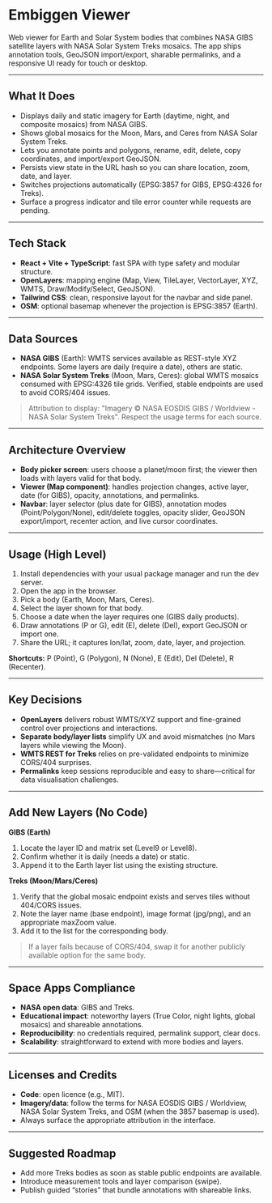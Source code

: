 Embiggen Viewer
================

Web viewer for Earth and Solar System bodies that combines NASA GIBS satellite layers with NASA Solar System Treks mosaics. The app ships annotation tools, GeoJSON import/export, sharable permalinks, and a responsive UI ready for touch or desktop.

-----

What It Does
------------

- Displays daily and static imagery for Earth (daytime, night, and composite mosaics) from NASA GIBS.
- Shows global mosaics for the Moon, Mars, and Ceres from NASA Solar System Treks.
- Lets you annotate points and polygons, rename, edit, delete, copy coordinates, and import/export GeoJSON.
- Persists view state in the URL hash so you can share location, zoom, date, and layer.
- Switches projections automatically (EPSG:3857 for GIBS, EPSG:4326 for Treks).
- Surface a progress indicator and tile error counter while requests are pending.

-----

Tech Stack
----------

- **React + Vite + TypeScript**: fast SPA with type safety and modular structure.
- **OpenLayers**: mapping engine (Map, View, TileLayer, VectorLayer, XYZ, WMTS, Draw/Modify/Select, GeoJSON).
- **Tailwind CSS**: clean, responsive layout for the navbar and side panel.
- **OSM**: optional basemap whenever the projection is EPSG:3857 (Earth).

-----

Data Sources
------------

- **NASA GIBS** (Earth): WMTS services available as REST-style XYZ endpoints. Some layers are daily (require a date), others are static.
- **NASA Solar System Treks** (Moon, Mars, Ceres): global WMTS mosaics consumed with EPSG:4326 tile grids. Verified, stable endpoints are used to avoid CORS/404 issues.

> Attribution to display: "Imagery © NASA EOSDIS GIBS / Worldview - NASA Solar System Treks". Respect the usage terms for each source.

-----

Architecture Overview
---------------------

- **Body picker screen**: users choose a planet/moon first; the viewer then loads with layers valid for that body.
- **Viewer (Map component)**: handles projection changes, active layer, date (for GIBS), opacity, annotations, and permalinks.
- **Navbar**: layer selector (plus date for GIBS), annotation modes (Point/Polygon/None), edit/delete toggles, opacity slider, GeoJSON export/import, recenter action, and live cursor coordinates.

-----

Usage (High Level)
------------------

1. Install dependencies with your usual package manager and run the dev server.
2. Open the app in the browser.
3. Pick a body (Earth, Moon, Mars, Ceres).
4. Select the layer shown for that body.
5. Choose a date when the layer requires one (GIBS daily products).
6. Draw annotations (P or G), edit (E), delete (Del), export GeoJSON or import one.
7. Share the URL; it captures lon/lat, zoom, date, layer, and projection.

**Shortcuts:** P (Point), G (Polygon), N (None), E (Edit), Del (Delete), R (Recenter).

-----

Key Decisions
-------------

- **OpenLayers** delivers robust WMTS/XYZ support and fine-grained control over projections and interactions.
- **Separate body/layer lists** simplify UX and avoid mismatches (no Mars layers while viewing the Moon).
- **WMTS REST for Treks** relies on pre-validated endpoints to minimize CORS/404 surprises.
- **Permalinks** keep sessions reproducible and easy to share—critical for data visualisation challenges.

-----

Add New Layers (No Code)
------------------------

**GIBS (Earth)**

1. Locate the layer ID and matrix set (Level9 or Level8).
2. Confirm whether it is daily (needs a date) or static.
3. Append it to the Earth layer list using the existing structure.

**Treks (Moon/Mars/Ceres)**

1. Verify that the global mosaic endpoint exists and serves tiles without 404/CORS issues.
2. Note the layer name (base endpoint), image format (jpg/png), and an appropriate maxZoom value.
3. Add it to the list for the corresponding body.

> If a layer fails because of CORS/404, swap it for another publicly available option for the same body.

-----

Space Apps Compliance
---------------------

- **NASA open data**: GIBS and Treks.
- **Educational impact**: noteworthy layers (True Color, night lights, global mosaics) and shareable annotations.
- **Reproducibility**: no credentials required, permalink support, clear docs.
- **Scalability**: straightforward to extend with more bodies and layers.

-----

Licenses and Credits
--------------------

- **Code**: open licence (e.g., MIT).
- **Imagery/data**: follow the terms for NASA EOSDIS GIBS / Worldview, NASA Solar System Treks, and OSM (when the 3857 basemap is used).
- Always surface the appropriate attribution in the interface.

-----

Suggested Roadmap
-----------------

- Add more Treks bodies as soon as stable public endpoints are available.
- Introduce measurement tools and layer comparison (swipe).
- Publish guided “stories” that bundle annotations with shareable links.


